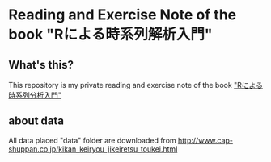 # Reading and Exercise Note of the book "Rによる時系列解析入門"

## What's this?

This repository is my private reading and exercise note of the book ["Rによる時系列分析入門"](http://www.amazon.co.jp/R%E3%81%AB%E3%82%88%E3%82%8B%E6%99%82%E7%B3%BB%E5%88%97%E5%88%86%E6%9E%90%E5%85%A5%E9%96%80-%E7%94%B0%E4%B8%AD-%E5%AD%9D%E6%96%87/dp/4916092910)

## about data

All data placed "data" folder are downloaded from http://www.cap-shuppan.co.jp/kikan_keiryou_jikeiretsu_toukei.html
